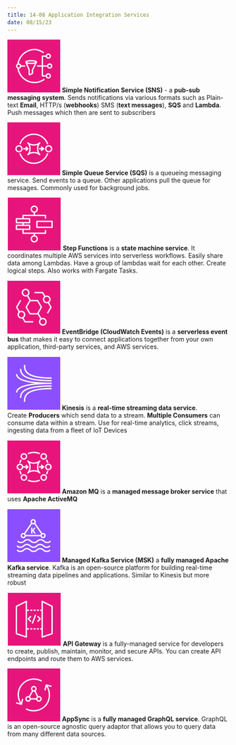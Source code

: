 ```yaml
---
title: 14-08 Application Integration Services
date: 08/15/23
---
```


![35](images/icons/SNS_Icon.png) **Simple Notification Service (SNS)** - a **pub-sub messaging system**. Sends notifications via various formats such as Plain-text **Email**, HTTP/s (**webhooks**) SMS (**text messages**), **SQS** and **Lambda**. Push messages which then are sent to subscribers

![35](images/icons/SQS_Icon.png) **Simple Queue Service (SQS)** is a queueing messaging service. Send events to a queue. Other applications pull the queue for messages. Commonly used for background jobs.

![35](images/icons/Step_Functions_Icon.png) **Step Functions** is a **state machine service**. It coordinates multiple AWS services into serverless workflows. Easily share data among Lambdas. Have a group of lambdas wait for each other. Create logical steps. Also works with Fargate Tasks.

![35](images/icons/EventBridge_Icon.png) **EventBridge (CloudWatch Events)** is a **serverless event bus** that makes it easy to connect applications together from your own application, third-party services, and AWS services.

![35](images/icons/Kinesis_Icon.png) **Kinesis** is a **real-time streaming data service**. Create **Producers** which send data to a stream. **Multiple Consumers** can consume data within a stream. Use for real-time analytics, click streams, ingesting data from a fleet of IoT Devices

![35](images/icons/MQ_Icon.png) **Amazon MQ** is a **managed message broker service** that uses **Apache ActiveMQ**

![35](images/icons/MSK_Icon.png) **Managed Kafka Service (MSK)** a **fully managed Apache Kafka service**. Kafka is an open-source platform for building real-time streaming data pipelines and applications. Similar to Kinesis but more robust

![35](images/icons/API_Gateway_Icon.png) **API Gateway** is a fully-managed service for developers to create, publish, maintain, monitor, and secure APIs. You can create API endpoints and route them to AWS services.

![35](images/icons/AppSync_Icon.png) **AppSync** is a **fully managed GraphQL service**. GraphQL is an open-source agnostic query adaptor that allows you to query data from many different data sources.

